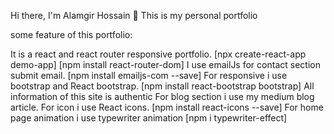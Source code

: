 Hi there, I'm Alamgir Hossain 👋
This is my personal portfolio

some feature of this portfolio:

It is a react and react router responsive portfolio. [npx create-react-app demo-app] [npm install react-router-dom]
I use emailJs for contact section submit email. [npm install emailjs-com --save]
For responsive i use bootstrap and React bootstrap. [npm install react-bootstrap bootstrap]
All information of this site is authentic
For blog section i use my medium blog article.
For icon i use React icons. [npm install react-icons --save]
For home page animation i use typewriter animation [npm i typewriter-effect]